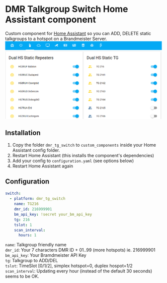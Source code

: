 # DMR Talkgroup Switch Home Assistant component

Custom component for [Home Assistant](https://homeassistant.io) so you can ADD, DELETE static talkgroups to a hotspot on a Brandmeister Server.
![Screenshot](screenshot.png?raw=true)

## Installation

1. Copy the folder `dmr_tg_switch` to `custom_components` inside your Home Assistant config folder.
2. Restart Home Assistant (this installs the component's dependencies)
3. Add your config to `configuration.yaml` (see options below)
4. Restart Home Assistant again

## Configuration

``` yaml
switch:
  - platform: dmr_tg_switch
    name: TG216
    dmr_id: 216999901                       
    bm_api_key: !secret your_bm_api_key     
    tg: 216                                 
    tslot: 1                                  
    scan_interval:                                
      hours: 1
```

`name`:          Talkgroup friendly name      
`dmr_id`:        Your 7 characters DMR ID + 01..99 (more hotspots) ie. 216999901      
`bm_api_key`:    Your Bramdmeister API Key    
`tg`:            Talkgroup to ADD/DEL    
`tslot`:         TimeSlot [0/1/2], simplex hotspot=0, duplex hospot=1/2    
`scan_interval`: Updating every hour (instead of the default 30 seconds) seems to be OK.   

